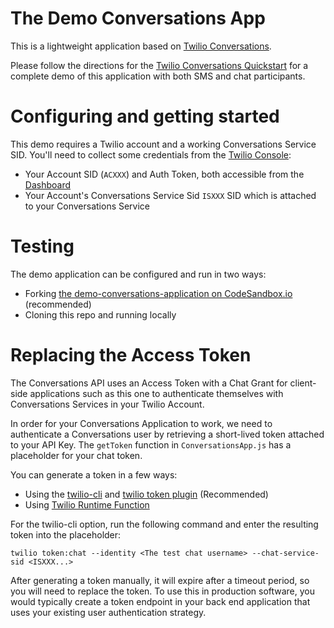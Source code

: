 # The Demo Conversations App

This is a lightweight application based on [Twilio Conversations](https://www.twilio.com/docs/conversations).

Please follow the directions for the [Twilio Conversations Quickstart](https://www.twilio.com/docs/conversations/quickstart) for a complete demo of this application with both SMS and chat participants.

# Configuring and getting started

This demo requires a Twilio account and a working Conversations Service SID.
You'll need to collect some credentials from the [Twilio Console](https://www.twilio.com/console):
* Your Account SID (`ACXXX`) and Auth Token, both accessible from the [Dashboard](https://twilio.com/console/dashboard)
* Your Account's Conversations Service Sid `ISXXX` SID which is attached to your Conversations Service

# Testing

The demo application can be configured and run in two ways:
* Forking [the demo-conversations-application on CodeSandbox.io](https://codesandbox.io/s/github/TwilioDevEd/conversations-demo) (recommended)
* Cloning this repo and running locally

# Replacing the Access Token

The Conversations API uses an Access Token with a Chat Grant for client-side applications such as this one to authenticate themselves with Conversations Services in your Twilio Account.

In order for your Conversations Application to work, we need to authenticate a Conversations user by retrieving a short-lived token attached to your API Key. The `getToken` function in `ConversationsApp.js` has a placeholder for your chat token.

You can generate a token in a few ways:
* Using the [twilio-cli](https://www.twilio.com/docs/twilio-cli/quickstart) and [twilio token plugin](https://github.com/twilio-labs/plugin-token) (Recommended)
* Using [Twilio Runtime Function](https://www.twilio.com/docs/runtime/functions)

 For the twilio-cli option, run the following command and enter the resulting token into the placeholder:
 
 `twilio token:chat --identity <The test chat username> --chat-service-sid <ISXXX...>`

After generating a token manually, it will expire after a timeout period, so you will need to replace the token. To use this in production software, you would typically create a token endpoint in your back end application that uses your existing user authentication strategy.
